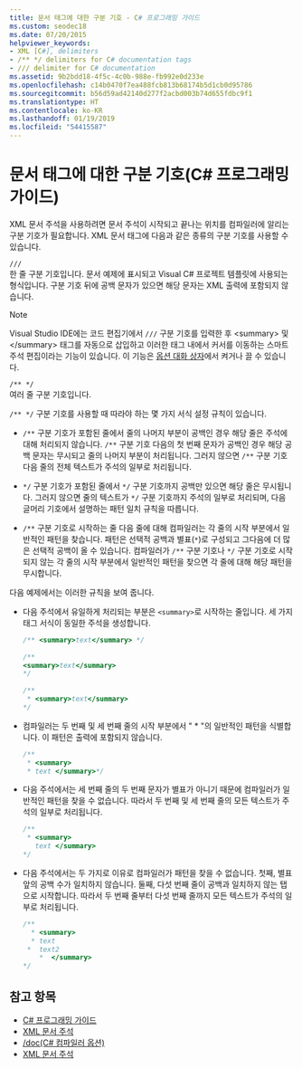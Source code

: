 ```yaml
---
title: 문서 태그에 대한 구분 기호 - C# 프로그래밍 가이드
ms.custom: seodec18
ms.date: 07/20/2015
helpviewer_keywords:
- XML [C#], delimiters
- /** */ delimiters for C# documentation tags
- /// delimiter for C# documentation
ms.assetid: 9b2bdd18-4f5c-4c0b-988e-fb992e0d233e
ms.openlocfilehash: c14b0470f7ea488fcb813b68174b5d1cb0d95786
ms.sourcegitcommit: b56d59ad42140d277f2acbd003b74d655fdbc9f1
ms.translationtype: HT
ms.contentlocale: ko-KR
ms.lasthandoff: 01/19/2019
ms.locfileid: "54415587"
---
```

# <a name="delimiters-for-documentation-tags-c-programming-guide"></a>문서 태그에 대한 구분 기호(C# 프로그래밍 가이드)
XML 문서 주석을 사용하려면 문서 주석이 시작되고 끝나는 위치를 컴파일러에 알리는 구분 기호가 필요합니다. XML 문서 태그에 다음과 같은 종류의 구분 기호를 사용할 수 있습니다.  
  
 `///`  
 한 줄 구분 기호입니다. 문서 예제에 표시되고 Visual C# 프로젝트 템플릿에 사용되는 형식입니다. 구분 기호 뒤에 공백 문자가 있으면 해당 문자는 XML 출력에 포함되지 않습니다.  
  
> [!NOTE]
>  Visual Studio IDE에는 코드 편집기에서 `///` 구분 기호를 입력한 후 \<summary> 및 \</summary> 태그를 자동으로 삽입하고 이러한 태그 내에서 커서를 이동하는 스마트 주석 편집이라는 기능이 있습니다. 이 기능은 [옵션 대화 상자](/visualstudio/ide/reference/options-text-editor-csharp-advanced)에서 켜거나 끌 수 있습니다.  
  
 `/** */`  
 여러 줄 구분 기호입니다.  
  
 `/** */` 구분 기호를 사용할 때 따라야 하는 몇 가지 서식 설정 규칙이 있습니다.  
  
-   `/**` 구분 기호가 포함된 줄에서 줄의 나머지 부분이 공백인 경우 해당 줄은 주석에 대해 처리되지 않습니다. `/**` 구분 기호 다음의 첫 번째 문자가 공백인 경우 해당 공백 문자는 무시되고 줄의 나머지 부분이 처리됩니다. 그러지 않으면 `/**` 구분 기호 다음 줄의 전체 텍스트가 주석의 일부로 처리됩니다.  
  
-   `*/` 구분 기호가 포함된 줄에서 `*/` 구분 기호까지 공백만 있으면 해당 줄은 무시됩니다. 그러지 않으면 줄의 텍스트가 `*/` 구분 기호까지 주석의 일부로 처리되며, 다음 글머리 기호에서 설명하는 패턴 일치 규칙을 따릅니다.  
  
-   `/**` 구분 기호로 시작하는 줄 다음 줄에 대해 컴파일러는 각 줄의 시작 부분에서 일반적인 패턴을 찾습니다. 패턴은 선택적 공백과 별표(`*`)로 구성되고 그다음에 더 많은 선택적 공백이 올 수 있습니다. 컴파일러가 `/**` 구분 기호나 `*/` 구분 기호로 시작되지 않는 각 줄의 시작 부분에서 일반적인 패턴을 찾으면 각 줄에 대해 해당 패턴을 무시합니다.  
  
 다음 예제에서는 이러한 규칙을 보여 줍니다.  
  
-   다음 주석에서 유일하게 처리되는 부분은 `<summary>`로 시작하는 줄입니다. 세 가지 태그 서식이 동일한 주석을 생성합니다.  
  
    ```csharp  
    /** <summary>text</summary> */   
  
    /**   
    <summary>text</summary>   
    */   
  
    /**   
     * <summary>text</summary>   
    */  
    ```  
  
-   컴파일러는 두 번째 및 세 번째 줄의 시작 부분에서 " * "의 일반적인 패턴을 식별합니다. 이 패턴은 출력에 포함되지 않습니다.  
  
    ```csharp  
    /**   
     * <summary>   
     * text </summary>*/   
    ```  
  
-   다음 주석에서는 세 번째 줄의 두 번째 문자가 별표가 아니기 때문에 컴파일러가 일반적인 패턴을 찾을 수 없습니다. 따라서 두 번째 및 세 번째 줄의 모든 텍스트가 주석의 일부로 처리됩니다.  
  
    ```csharp  
    /**   
     * <summary>   
       text </summary>  
    */   
    ```  
  
-   다음 주석에서는 두 가지로 이유로 컴파일러가 패턴을 찾을 수 없습니다. 첫째, 별표 앞의 공백 수가 일치하지 않습니다. 둘째, 다섯 번째 줄이 공백과 일치하지 않는 탭으로 시작합니다. 따라서 두 번째 줄부터 다섯 번째 줄까지 모든 텍스트가 주석의 일부로 처리됩니다.  
  
    ```csharp  
    /**   
      * <summary>   
      * text   
     *  text2   
        *  </summary>   
    */   
    ```  
  
## <a name="see-also"></a>참고 항목

- [C# 프로그래밍 가이드](../../../csharp/programming-guide/index.md)  
- [XML 문서 주석](../../../csharp/programming-guide/xmldoc/xml-documentation-comments.md)  
- [/doc(C# 컴파일러 옵션)](../../../csharp/language-reference/compiler-options/doc-compiler-option.md)  
- [XML 문서 주석](../../../csharp/programming-guide/xmldoc/xml-documentation-comments.md)
